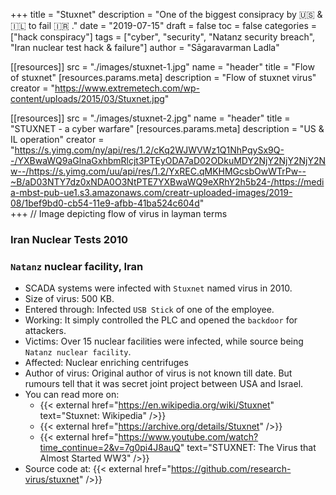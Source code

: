 +++
title = "Stuxnet"
description = "One of the biggest consipracy by 🇺🇸 & 🇮🇱 to fail 🇮🇷 ."
date = "2019-07-15"
draft = false
toc = false
categories = ["hack conspiracy"]
tags = ["cyber", "security", "Natanz security breach", "Iran nuclear test hack & failure"]
author = "Sāgaravarman Ladla"

[[resources]]
  src = "./images/stuxnet-1.jpg"
  name = "header"
  title = "Flow of stuxnet"
  [resources.params.meta]
    description = "Flow of stuxnet virus"
    creator = "https://www.extremetech.com/wp-content/uploads/2015/03/Stuxnet.jpg"

[[resources]]
  src = "./images/stuxnet-2.jpg"
  name = "header"
  title = "STUXNET - a cyber warfare"
  [resources.params.meta]
    description = "US & IL operation"
    creator = "https://s.yimg.com/ny/api/res/1.2/cKq2WJWVWz1Q1NhPqySx9Q--/YXBwaWQ9aGlnaGxhbmRlcjt3PTEyODA7aD02ODkuMDY2NjY2NjY2NjY2Nw--/https://s.yimg.com/uu/api/res/1.2/YxREC.qMKHMGcsbOwWTrPw--~B/aD03NTY7dz0xNDA0O3NtPTE7YXBwaWQ9eXRhY2h5b24-/https://media-mbst-pub-ue1.s3.amazonaws.com/creatr-uploaded-images/2019-08/1bef9bd0-cb54-11e9-afbb-41ba524c604d"    
+++
// Image depicting flow of virus in layman terms
<img
  data-sizes="auto"
  data-src="./images/stuxnet-1.jpg"
  data-srcset="./images/stuxnet-1.jpg ./images/stuxnet-2.jpg"
  class="lazyload" />
  
### Iran Nuclear Tests 2010
### `Natanz` nuclear facility, Iran

- SCADA systems were infected with `Stuxnet` named virus in 2010.<br />
- Size of virus: 500 KB.<br />
- Entered through: Infected `USB Stick` of one of the employee.<br />
- Working: It simply controlled the PLC and opened the `backdoor` for attackers.<br />
- Victims: Over 15 nuclear facilities were infected, while source being `Natanz nuclear facility`.<br />
- Affected: Nuclear enriching centrifuges<br />
- Author of virus: Original author of virus is not known till date. But rumours tell that it was secret joint project between USA and Israel.<br />
- You can read more on:
    - {{< external href="https://en.wikipedia.org/wiki/Stuxnet" text="Stuxnet: Wikipedia" />}}
    - {{< external href="https://archive.org/details/Stuxnet" />}}
    - {{< external href="https://www.youtube.com/watch?time_continue=2&v=7g0pi4J8auQ" text="STUXNET: The Virus that Almost Started WW3" />}}
 - Source code at: {{< external href="https://github.com/research-virus/stuxnet" />}}
